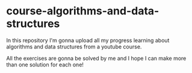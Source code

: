 # course-algorithms-and-data-structures

In this repository I'm gonna upload all my progress learning about algorithms and data structures from a youtube course.

All the exercises are gonna be solved by me and I hope I can make more than one solution for each one!
